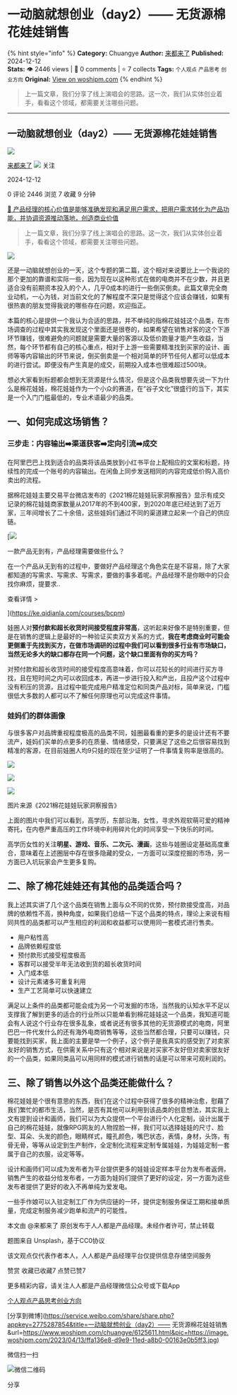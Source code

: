 # 一动脑就想创业（day2）—— 无货源棉花娃娃销售
{% hint style="info" %}
**Category:** Chuangye
**Author:** [来都来了](https://www.woshipm.com/u/1384094)
**Published:** 2024-12-12  
**Stats:** 👁️ 2446 views | 💬 0 comments | ⭐ 7 collects
**Tags:** `个人观点` `产品思考` `创业方向`
**Original:** [View on woshipm.com](https://www.woshipm.com/chuangye/6125611.html)
{% endhint %}
> 上一篇文章，我们分享了线上演唱会的思路。这一次，我们从实体创业着手，看看这个领域，都需要关注哪些问题。

---

## 一动脑就想创业（day2）—— 无货源棉花娃娃销售

[![](https://static.woshipm.com/view/woshipm_api_def_20230817110256_4808.png?imageView2/1/w/72/h/72/q/100)](https://www.woshipm.com/u/1384094)

[来都来了](https://www.woshipm.com/u/1384094) ![](https://static.woshipm.com/tag/1101_1@2x.png) 关注

2024-12-12

0 评论 2446 浏览 7 收藏 9 分钟

[🔗 产品经理的核心价值是能够准确发现和满足用户需求，把用户需求转化为产品功能，并协调资源推动落地，创造商业价值](https://ke.qidianla.com/courses/90pm)

> 上一篇文章，我们分享了线上演唱会的思路。这一次，我们从实体创业着手，看看这个领域，都需要关注哪些问题。

![](https://image.woshipm.com/2023/04/13/ffa136e8-d9e9-11ed-a8b0-00163e0b5ff3.jpg)

还是一动脑就想创业的一天，这个专题的第二篇，这个相对来说要比上一个我说的那个更加的靠谱和实际一些，因为现在以这种形式在做的电商并不在少数，并且更适合没有前期资本投入的个人，几乎0成本的进行一些倒买倒卖。此篇文章完全商业动机，一心为钱，对当前文化的了解程度不深只是觉得这个应该会赚钱，如果有很热衷的朋友觉得我说的哪些存在问题，欢迎指正。

本篇的核心是提供一个我认为合适的思路，并不单纯的指棉花娃娃这个品类，在市场调查的过程中其实我发现这个里面还是很卷的，如果希望在销售对客的这个下游环节赚钱，很难避免的问题就是需要大量的客源以及低价跑量才能产生收益，当然，每个环节都有自己的核心重点，相对于上游一些需要精准找到买家的设计、画师等等内容输出的环节来说，倒买倒卖是一个相对简单的环节任何人都可以低成本的进行尝试。即便没有产生真是的成交，前期投入成本也很难超过500块。

想必大家看到标题都会想到无货源是什么情况，但是这个品类我想要先说一下为什么是棉花娃娃，棉花娃娃作为一个小众的赛道，在“谷子文化”很盛行的当下，其实是一个入门门槛最低的，专业术语最少的品类。

## 一、如何完成这场销售？

### 三步走：内容输出➡️渠道获客➡️定向引流➡️成交

在阿里巴巴上找到适合的品类将该品类放到小红书平台上配相应的文案和标题，持续性的完成一个账号的内容输出。在闲鱼上同步发送相同的内容完成低价购入高价卖出的流程。

据棉花娃娃主要交易平台微店发布的《2021棉花娃娃玩家洞察报告》显示有成交记录的棉花娃娃商家数量从2017年的不到400家，到2020年底已经达到了近万家，三年间增长了二十余倍，这些娃妈们通过不同的渠道建立起来一个自己的供应链。

[![](https://image.woshipm.com/2023/08/02/58dc678c-30e3-11ee-88e7-00163e0b5ff3.png)

一款产品无到有，产品经理需要做些什么？

在一个产品从无到有的过程中，要做好产品经理这个角色实在是不容易，除了大家都知道的写需求、写需求、写需求，要做的事多着呢。产品经理不是你眼中的只会找你麻烦，提要求..

查看详情 >

](https://ke.qidianla.com/courses/bcpm)

娃圈人对**预付款和超长收货时间接受程度非常高**，这听起来好像不是特别重要，但是在销售的逻辑上是最好的一种验证买卖双方关系的方式，**我在考虑商业时可能会更侧重于先找到买方，在做市场调研的过程中我们可以看到很多行业有市场缺口，当然无论多大的缺口都存在同一个问题，这个缺口里面有你的买方吗？**

对预付款和超长收货时间的接受程度高意味着，你可以花较长的时间进行买方寻找，且在短时间之内可以收回成本，再进一步进行投入和产出，且投产这个过程中没有积压的货源，且过程中能完成用户精准定位和同类产品对标，简单来说，门槛很低大多数的人都可以不了解任何原理也可以完成这件事情。

### 娃妈们的群体画像

与很多客户对品牌重视程度极高的品类不同，娃圈最看重的更多的是设计还有不要流产，娃妈们买单的点更多的在质量、情绪感受，只要满足了这些之后很容易找到精准的客源，在目前娃圈人均9只娃的现在至少证明了一件事情复购率是很高的。

![](https://image.woshipm.com/2024/12/11/5b7e9de6-b771-11ef-bd48-00163e09d72f.png)

![](https://image.woshipm.com/2024/12/11/61520dde-b771-11ef-abf9-00163e1bca14.png)

![](https://image.woshipm.com/2024/12/11/657ea296-b771-11ef-bd48-00163e09d72f.png)

图片来源《2021棉花娃娃玩家洞察报告》

上面的图片中我们可以看到，高学历，东部沿海，女性，寻求外观软萌可爱的精神寄托，在内卷严重高压的工作环境中利用碎片化的时间享受一下快乐的时间。

高学历女性的关注**明星、游戏、音乐、二次元、漫画**，这些与娃圈设定基础高度重合，意味着在上述圈层中存在很多隐藏的受众，一方面可以深度挖掘的市场，另一方面已入坑玩家会产生更多复购。

## 二、除了棉花娃娃还有其他的品类适合吗？

我上述其实讲了几个这个品类在销售上面与众不同的优势，预付款接受度高，对品牌的依赖性不高，换种角度，如果我们总结一下这个品类的特点，理论上来说有相同共性的品类都可以产生相应的利润和收益都可以使用同一套模式进行售卖。

*   用户粘性高
*   品牌依赖程度低
*   预付款形式接受程度极高
*   客群可以接受半年无法收到货的超长收货时间
*   入门成本低
*   设计元素诸多可重复利用
*   生产工艺简单可以快速建立

满足以上条件的品类都可能会成为另一个可发掘的市场，当然我的认知水平不足以支撑我了解到更多的适合的行业所以只能单看到棉花娃娃这一个品类，我知道可能会有人说这个行业存在很多乱象，或者说还有很多其他的无货源模式的电商，阿里巴巴一件代发什么的还有海外电商销售等等，这些当然都合理，只要可以赚钱，只要能找到买家，我上面的主要是举一个例子，这个例子是我真实的感受到了对卖家友好的销售方式，在供需关系中只有这个相对来说是对买家不友好但对卖家很友好的一个品类，如果同类品可以用同样的模式进行销售的话是可以带来可观利润的。

## 三、除了销售以外这个品类还能做什么？

棉花娃娃是个很有意思的东西，我们在这个过程中获得了很多的精神治愈，慰藉了我们繁忙的都市生活，当然，是否有其他可以利用到该品类的创意想法，其实我上文有提到设计和画师，我们可以为大众提供一个平台进行个人化定制，设计出属于自己的棉花娃娃，就像RPG网友的人物捏脸一样，我们可以选择娃娃的尺寸、脸型、耳朵、头发的颜色，眼睛样式，瞳孔颜色，嘴巴状态，表情，身材，头饰，有骨无骨，等等从设定到生产制作，全定制化流程来定制专属娃娃，为娃娃定制一套属于自己的衣服，设定等等。

设计和画师们可以成为发布者为平台提供更多的娃娃设定样本平台为发布者返佣，销售产生的收益分给发布者，一方面为娃妈们提供了更好的设定，另一方面为这些发布者提供了更好的收入不再单纯为爱发电。

一些手作娘可以入驻定制工厂作为供应链的一环，提供定制服务保证工期和接单质量，完成定制服务减少跑单和流产的可能性。

本文由 @来都来了 原创发布于人人都是产品经理。未经作者许可，禁止转载

题图来自 Unsplash，基于CC0协议

该文观点仅代表作者本人，人人都是产品经理平台仅提供信息存储空间服务

赞赏 收藏已收藏7 点赞已赞7

更多精彩内容，请关注人人都是产品经理微信公众号或下载App

[个人观点](https://www.woshipm.com/tag/%e4%b8%aa%e4%ba%ba%e8%a7%82%e7%82%b9)[产品思考](https://www.woshipm.com/tag/%e4%ba%a7%e5%93%81%e6%80%9d%e8%80%83)[创业方向](https://www.woshipm.com/tag/%e5%88%9b%e4%b8%9a%e6%96%b9%e5%90%91)

[分享到微博](https://service.weibo.com/share/share.php?appkey=2775287854&title=一动脑就想创业（day2）—— 无货源棉花娃娃销售&url=https://www.woshipm.com/chuangye/6125611.html&pic=https://image.woshipm.com/2023/04/13/ffa136e8-d9e9-11ed-a8b0-00163e0b5ff3.jpg)

微信扫一扫

![微信二维码](https://api.pwmqr.com/qrcode/create/?url=https://www.woshipm.com/chuangye/6125611.html)

分享